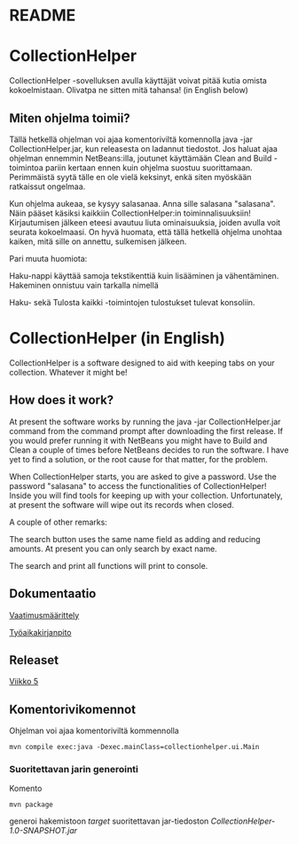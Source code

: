 # README

# CollectionHelper
CollectionHelper -sovelluksen avulla käyttäjät voivat pitää kutia omista kokoelmistaan. Olivatpa ne sitten mitä tahansa! (in English below)

## Miten ohjelma toimii?
Tällä hetkellä ohjelman voi ajaa komentoriviltä komennolla java -jar CollectionHelper.jar, kun releasesta on ladannut tiedostot. Jos haluat ajaa ohjelman ennemmin NetBeans:illa, joutunet käyttämään Clean and Build -toimintoa pariin kertaan ennen kuin ohjelma suostuu suorittamaan. Perimmäistä syytä tälle en ole vielä keksinyt, enkä siten myöskään ratkaissut ongelmaa.

Kun ohjelma aukeaa, se kysyy salasanaa. Anna sille salasana "salasana". Näin pääset käsiksi kaikkiin CollectionHelper:in toiminnalisuuksiin! Kirjautumisen jälkeen eteesi avautuu liuta ominaisuuksia, joiden avulla voit seurata kokoelmaasi. On hyvä huomata, että tällä hetkellä ohjelma unohtaa kaiken, mitä sille on annettu, sulkemisen jälkeen.

Pari muuta huomiota:

Haku-nappi käyttää samoja tekstikenttiä kuin lisääminen ja vähentäminen. Hakeminen onnistuu vain tarkalla nimellä

Haku- sekä Tulosta kaikki -toimintojen tulostukset tulevat konsoliin.

# CollectionHelper (in English)
CollectionHelper is a software designed to aid with keeping tabs on your collection. Whatever it might be!

## How does it work?
At present the software works by running the java -jar CollectionHelper.jar command from the command prompt after downloading the first release. If you would prefer running it with NetBeans you might have to Build and Clean a couple of times before NetBeans decides to run the software. I have yet to find a solution, or the root cause for that matter, for the problem.

When CollectionHelper starts, you are asked to give a password. Use the password "salasana" to access the functionalities of CollectionHelper! Inside you will find tools for keeping up with your collection. Unfortunately, at present the software will wipe out its records when closed. 

A couple of other remarks: 

The search button uses the same name field as adding and reducing amounts. At present you can only search by exact name.

The search and print all functions will print to console.


## Dokumentaatio
[Vaatimusmäärittely](https://github.com/ljunjoel/ot-harjoitustyo/blob/master/dokumentaatio/maarittelydokumentti.md)

[Työaikakirjanpito](https://github.com/ljunjoel/ot-harjoitustyo/blob/master/dokumentaatio/tyoaikakirjanpito.md)


## Releaset
[Viikko 5](https://github.com/ljunjoel/ot-harjoitustyo/tree/viikko5)

## Komentorivikomennot
Ohjelman voi ajaa komentoriviltä kommennolla
```
mvn compile exec:java -Dexec.mainClass=collectionhelper.ui.Main
```
### Suoritettavan jarin generointi

Komento
```
mvn package
```
generoi hakemistoon _target_ suoritettavan jar-tiedoston _CollectionHelper-1.0-SNAPSHOT.jar_
